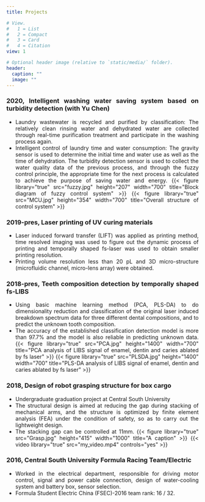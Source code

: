 ```yaml
---
title: Projects

# View.
#   1 = List
#   2 = Compact
#   3 = Card
#   4 = Citation
view: 1

# Optional header image (relative to `static/media/` folder).
header:
  caption: ""
  image: ""
---
```


<div style="text-align: justify">

 ### 2020, Intelligent washing water saving system based on turbidity detection (with Yu Chen)
* Laundry wastewater is recycled and purified by classification: The relatively clean rinsing water and dehydrated water are collected through real-time purification treatment and participate in the washing process again.
* Intelligent control of laundry time and water consumption: The gravity sensor is used to determine the initial time and water use as well as the time of dehydration. The turbidity detection sensor is used to collect the water quality data of the previous process, and through the fuzzy control principle, the appropriate time for the next process is calculated to achieve the purpose of saving water and energy.
{{< figure library="true" src="fuzzy.jpg" height="207" width="700" title="Block diagram of fuzzy control system" >}}
{{< figure library="true" src="MCU.jpg" height="354" width="700" title="Overall structure of control system" >}}

 ### 2019-pres, Laser printing of UV curing materials
* Laser induced forward transfer (LIFT) was applied as printing method, time resolved imaging was used to figure out the dynamic process of printing and temporally shaped fs-laser was used to obtain smaller printing resolution.
* Printing volume resolution less than 20 pL and 3D micro-structure (microfluidic channel, micro-lens array) were obtained.

 ### 2018-pres, Teeth composition detection by temporally shaped fs-LIBS


* Using basic machine learning method (PCA, PLS-DA) to do dimensionality reduction and classification of the original laser induced breakdown spectrum data for three different dental compositions, and to predict the unknown tooth composition.
* The accuracy of the established classification detection model is more than 97.7% and the model is also reliable in predicting unknown data.
{{< figure library="true" src="PCA.jpg" height="1400" width="700" title="PCA analysis of LIBS signal of enamel, dentin and caries ablated by fs laser" >}}
{{< figure library="true" src="PLSDA.jpg" height="1400" width="700" title="PLS-DA analysis of LIBS signal of enamel, dentin and caries ablated by fs laser" >}}


 ### 2018, Design of robot grasping structure for box cargo
* Undergraduate graduation project at Central South University
* The structural design is aimed at reducing the gap during stacking of mechanical arms, and the structure is optimized by finite element analysis (FEA) under the condition of safety, so as to carry out the lightweight design.
* The stacking gap can be controlled at 11mm.
{{< figure library="true" src="Grasp.jpg" height="415" width="1000" title="A caption" >}}
{{< video library="true" src="my_video.mp4" controls="yes" >}}
 ### 2016, Central South University Formula Racing Team/Electric

* Worked in the electrical department, responsible for driving motor control, signal and power cable connection, design of water-cooling system and battery box, sensor selection.
* Formula Student Electric China (FSEC)-2016 team rank: 16 / 32.